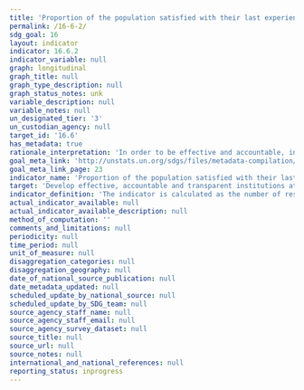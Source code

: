 ```yaml
---
title: 'Proportion of the population satisfied with their last experience of public services'
permalink: /16-6-2/
sdg_goal: 16
layout: indicator
indicator: 16.6.2
indicator_variable: null
graph: longitudinal
graph_title: null
graph_type_description: null
graph_status_notes: unk
variable_description: null
variable_notes: null
un_designated_tier: '3'
un_custodian_agency: null
target_id: '16.6'
has_metadata: true
rationale_interpretation: 'In order to be effective and accountable, intuitions must be responsive to the needs of the population. This indicator will require the use of perception-based population surveys and will collect relevant data on the lived experience of individuals seeking access to and obtaining basic public services, such as health care, education, water and sanitation, as well as services provided by the police and judicial system.'
goal_meta_link: 'http://unstats.un.org/sdgs/files/metadata-compilation/Metadata-Goal-16.pdf'
goal_meta_link_page: 23
indicator_name: 'Proportion of the population satisfied with their last experience of public services'
target: 'Develop effective, accountable and transparent institutions at all levels.'
indicator_definition: 'The indicator is calculated as the number of respondents replying that they were satisfied or very satisfied with their last experience of accessing a public service divided by the total number of respondents. The data may be weighted to reflect the general population.'
actual_indicator_available: null
actual_indicator_available_description: null
method_of_computation: ''
comments_and_limitations: null
periodicity: null
time_period: null
unit_of_measure: null
disaggregation_categories: null
disaggregation_geography: null
date_of_national_source_publication: null
date_metadata_updated: null
scheduled_update_by_national_source: null
scheduled_update_by_SDG_team: null
source_agency_staff_name: null
source_agency_staff_email: null
source_agency_survey_dataset: null
source_title: null
source_url: null
source_notes: null
international_and_national_references: null
reporting_status: inprogress
---
```

